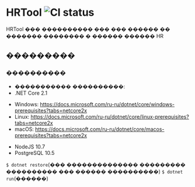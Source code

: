# HRTool ![CI status](https://img.shields.io/badge/build-passing-brightgreen.svg)

HRTool ��� ���������� ��� ��� ������ �� ������� �������� � ������ ������ HR

## ���������

### ����������
* ����������� ����������: 
* .NET Core 2.1
- Windows: https://docs.microsoft.com/ru-ru/dotnet/core/windows-prerequisites?tabs=netcore2x
- Linux: https://docs.microsoft.com/ru-ru/dotnet/core/linux-prerequisites?tabs=netcore2x
- macOS: https://docs.microsoft.com/ru-ru/dotnet/core/macos-prerequisites?tabs=netcore2x
* NodeJS 10.7
* PostgreSQL 10.5

`$ dotnet restore`(��� �������������� ��������� ���������� ��� ������ ����������)
`$ dotnet run`(������)